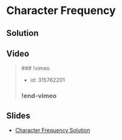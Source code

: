 
# Character Frequency

## Solution


## Video

<blockquote>
### !vimeo

* id: 315762201

### !end-vimeo
</blockquote>



## Slides

* [Character Frequency Solution](https://docs.google.com/a/hackreactor.com/presentation/d/1PCAfcHjXYrzWrtkfeV3NuVXjn9J-EvA32MCIMhiDsDk/embed?start=false&loop=false&delayms=3000)

